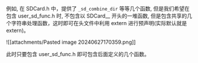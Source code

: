 例如, 在 SDCard.h 中，提供了 `_sd_combine_dir` 等等几个函数, 但是我们希望在包含 user_sd_func.h 时, 不包含以 SDCard__ 开头的一堆函数, 但是包含共享的几个字符串处理函数，这时即可在头文件中利用 extern 进行预声明(实际默认就是extern)。 

![[attachments/Pasted image 20240627170359.png]]

此时只要包含 user_sd_func.h 即可包含后面定义的几个函数。
